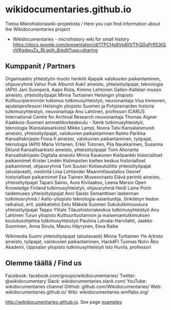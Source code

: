 # wikidocumentaries.github.io
Tietoa Mikrohistoriawiki-projektista / Here you can find information about the Wikidocumentaries project
- Wikidocumentaries - microhistory wiki for small history https://docs.google.com/presentation/d/1TPCHp8Vp8itVTfrQ0uPr9S3tQnVKgdwuZx_RLgsih_8/edit?usp=sharing


## Kumppanit / Partners

Organisaatio
yhteistyön muoto
henkilö
Ajapaik
valokuvien paikantaminen, ohjausryhmä
Vahur Puik
Albumit Auki!
aineisto, yhteisötyöpajat, teknologia (APIt)
Jani Suonperä, Aapo Rista, Kimmo Lehtonen
Gallen-Kallelan museo
aineisto, yhteisötyöpajat
Minna Turtiainen
Helsingin yliopisto Kulttuuriperinnnön tutkimus
tutkimusyhteistyö, neuvonantaja
Visa Immonen, apulaisprofessori
Helsingin yliopisto Suomen ja Pohjoismaiden historia
tutkimusyhteistyö, neuvonantaja
Anu Lahtinen, professori
ICARUS International Centre for Archival Research
neuvonantaja
Thomas Aigner
Kaakkois-Suomen ammattikorkeakoulu - Xamk
tutkimusyhteistyö, teknologia (Kansalaisarkisto)
Mikko Lampi, Noora Talsi
Kansalaismuisti
aineisto, yhteisötyöpajat, valokuvien paikantaminen
Raimo Parikka
Kansalliskirjasto Finna.fi
aineisto, valokuvien paikantaminen, työpajat, teknologia (APIt)
Maria Virtanen, Erkki Tolonen, Piia Naukkarinen, Susanna Eklund
Kansallisarkisto
aineisto, yhteisötyöpajat
Tomi Ahoranta
Kansalliskirjasto Digitalia
aineisto
Minna Kaukonen
Kielipankki
historialliset paikannimet
Krister Lindén
Kotimaisten kielten keskus
historialliset paikannimet, ohjausryhmä
Toni Suutari
Kotiseutuliitto
yhteisötyöpajat (alustavasti), viestintä
Liisa Lohtander
Maanmittauslaitos Georef
historialliset paikannimet
Esa Tiainen
Museovirasto Elävä perintö
aineisto, yhteisötyöpajat
Tapani Sainio, Aura Kivilaakso, Leena Marsio
Open Knowledge Finland
tutkimusyhteistyö, ohjausryhmä
Heidi Laine
Porin taidemuseo
yhteisötyöpajat
Anni Saisto
Semanttisen laskennan tutkimusryhmä / Aalto-yliopisto
teknologia-asiantuntija, (linkitetyn tiedon ratkaisut, erit. paikkatieto)
Eetu Mäkelä
Suomen Sukututkimusseura
yhteisötyöpajat
Teppo Ylitalo
Tilaushistoriakeskus
tutkimusyhteistyö
Anu Lahtinen
Turun yliopisto Kulttuurituotannon ja maisemantutkimuksen koulutusohjelma
tutkimusyhteistyö
Pauliina Latvala-Harvilahti, Jaakko Suominen, Anna Sivula, Maunu Häyrynen, Eeva Raike


Wikimedia Suomi
yhteisötyöpajat (alustavasti)
Minna Turtiainen
Yle Arkisto
aineisto, työpajat, valokuvien paikantaminen, Hack4FI
Tuomas Nolvi
Åbo Akademi, Uppsalan yliopisto
tutkimusyhteistyö
Isto Huvila, professori


## Olemme täällä / Find us
Facebook: facebook.com/groups/wikidocumentaries/
Twitter: @wikidocumentary
Slack: wikidocumentaries.slack.com/
YouTube: wikidocumentaries channel
GitHub: github.com/Wikidocumentaries/
Web: wikidocumentaries.github.io/
Wiki: wikidocumentaries.wmflabs.org/

http://wikidocumentaries.github.io.
See page [examples](http://wikidocumentaries.github.io/examples)
